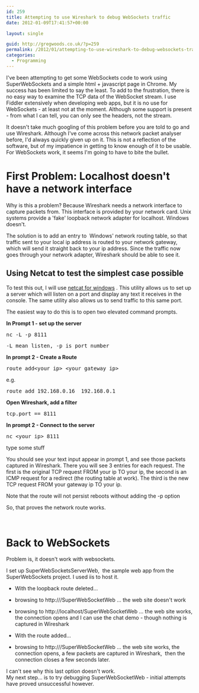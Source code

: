 ```yaml
---
id: 259
title: Attempting to use Wireshark to debug WebSockets traffic
date: 2012-01-09T17:41:57+00:00

layout: single

guid: http://gregwoods.co.uk/?p=259
permalink: /2012/01/attempting-to-use-wireshark-to-debug-websockets-traffic/
categories:
  - Programming
---
```

I've been attempting to get some WebSockets code to work using SuperWebSockets and a simple html + javascript page in Chrome. My success has been limited to say the least. To add to the frustration, there is no easy way to examine the TCP data of the WebSocket stream. I use Fiddler extensively when developing web apps, but it is no use for WebSockets - at least not at the moment. Although some support is present - from what I can tell, you can only see the headers, not the stream.

It doesn't take much googling of this problem before you are told to go and use Wireshark. Although I've come across this network packet analyser before, I'd always quickly given up on it. This is not a reflection of the software, but of my impatience in getting to know enough of it to be usable. For WebSockets work, it seems I'm going to have to bite the bullet.

# First Problem: Localhost doesn't have a network interface

Why is this a problem? Because Wireshark needs a network interface to capture packets from. This interface is provided by your network card. Unix systems provide a 'fake' loopback network adapter for localhost. Windows doesn't.

The solution is to add an entry to  Windows' network routing table, so that traffic sent to your local ip address is routed to your network gateway, which will send it straight back to your ip address. Since the traffic now goes through your network adapter, Wireshark should be able to see it.

## Using Netcat to test the simplest case possible

To test this out, I will use [netcat for windows](http://joncraton.org/blog/netcat-for-windows "netcat for windows") . This utility allows us to set up a server which will listen on a port and display any text it receives in the console. The same utility also allows us to send traffic to this same port.

The easiest way to do this is to open two elevated command prompts.

**In Prompt 1 - set up the server**

<pre>nc -L -p 8111</pre>

<pre>-L mean listen, -p is port number</pre>

**In prompt 2 - Create a Route**

<pre>route add&lt;your ip&gt; &lt;your gateway ip&gt;</pre>

e.g.

<pre>route add 192.168.0.16  192.168.0.1</pre>

**Open Wireshark, add a filter**

<pre><strong></strong>tcp.port == 8111</pre>

**In prompt 2 - Connect to the server**

<pre>nc &lt;your ip&gt; 8111</pre>

type some stuff

You should see your text input appear in prompt 1, and see those packets captured in Wireshark. There you will see 3 entries for each request. The first is the original TCP request FROM your ip TO your ip, the second is an ICMP request for a redirect (the routing table at work). The third is the new TCP request FROM your gateway ip TO your ip.

Note that the route will not persist reboots without adding the -p option

So, that proves the network route works.

&nbsp;

# Back to WebSockets

Problem is, it doesn't work with websockets.

I set up SuperWebSocketsServerWeb,  the sample web app from the SuperWebSockets project. I used iis to host it.

  * With the loopback route deleted...
  * browsing to http://<local ip>/SuperWebSocketWeb ... the web site doesn't work
  * browsing to http://localhost/SuperWebSocketWeb ... the web site works, the connection opens and I can use the chat demo - though nothing is captured in Wireshark

  * With the route added...
  * browsing to http://<local ip>/SuperWebSocketWeb ... the web site works, the connection opens, a few packets are captured in Wireshark,  then the connection closes a few seconds later.

<div>
  I can't see why this last option doesn't work.
</div>

<div>
</div>

<div>
  My next step... is to try debugging SuperWebSocketWeb - initial attempts have proved unsuccessful however.
</div>

&nbsp;